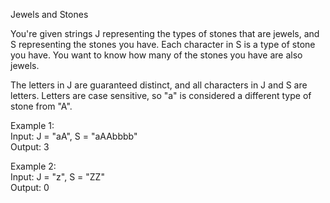 Jewels and Stones<br />

You're given strings J representing the types of stones that are jewels, and S representing the stones you have.  Each character in S is a type of stone you have.  You want to know how many of the stones you have are also jewels.<br />

The letters in J are guaranteed distinct, and all characters in J and S are letters. Letters are case sensitive, so "a" is considered a different type of stone from "A".<br />

Example 1:<br />
Input: J = "aA", S = "aAAbbbb"<br />
Output: 3<br />

Example 2:<br />
Input: J = "z", S = "ZZ"<br />
Output: 0<br />